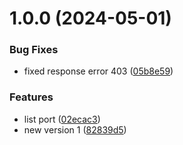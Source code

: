 # 1.0.0 (2024-05-01)


### Bug Fixes

* fixed response error 403 ([05b8e59](https://github.com/chutichai/semantic-release-demo/commit/05b8e59c0223898526d4f99e66cd326b0f94883f))


### Features

* list port ([02ecac3](https://github.com/chutichai/semantic-release-demo/commit/02ecac3bbee9a376535d9e114a99d359facdc9ab))
* new version 1 ([82839d5](https://github.com/chutichai/semantic-release-demo/commit/82839d5df922949ac75dfa31042d81340adefcdf))

